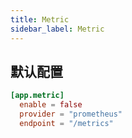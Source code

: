 ```yaml
---
title: Metric
sidebar_label: Metric
---
```




##  默认配置

```toml
[app.metric]
  enable = false
  provider = "prometheus"
  endpoint = "/metrics"
```